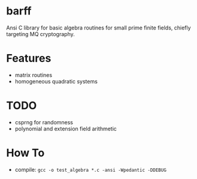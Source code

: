 # barff
Ansi C library for basic algebra routines for small prime finite fields, chiefly targeting MQ cryptography.

# Features
 * matrix routines
 * homogeneous quadratic systems

# TODO
 * csprng for randomness
 * polynomial and extension field arithmetic

# How To
 * compile: `gcc -o test_algebra *.c -ansi -Wpedantic -DDEBUG`


